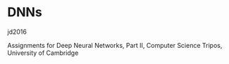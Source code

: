 # DNNs

jd2016

Assignments for Deep Neural Networks, Part II, Computer Science Tripos, University of Cambridge

